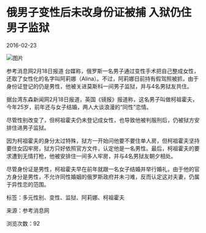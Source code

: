 # 俄男子变性后未改身份证被捕 入狱仍住男子监狱

2016-02-23

![图片](https://picture/0/08d38e6832364b80a192ad346fbe8654.jpg)

参考消息网2月18日报道 台媒称，俄罗斯一名男子通过变性手术把自己整成女性，还取了女性化的名字叫阿莉娜（Alina）。不过，阿莉娜日前持有假驾照被抓，由于身份证登记的仍是男性，他被关进莫斯科一间男子监狱，并与4名男狱友共住。 

据台湾东森新闻网2月18日报道，英国《镜报》报道称，这名男子叫做柯祖霍夫，今年25岁，前年还与女子结婚，两人大谈浪漫的“同性”恋情。 

尽管性别改变了，但柯祖霍夫仍未登记成女性，也导致他被判服刑后，仍被狱方安排住进男子监狱。 

因为柯祖霍夫的身分太过特殊，狱方一开始问他要不要住单人房，但柯祖霍夫坚持要住女囚牢房，狱方只好依照官方文件，认定他是一名男性。最后，柯祖霍夫的要求遭到无情打枪，他被安排住一间多人牢房，并与4名男狱友朝夕相处。 

尽管身份证是男性，柯祖霍夫早在前年就跟一名女子结婚并举行婚礼，由于他的官方身分是男性，不允许同性婚姻的俄罗斯政府并未刁难，反而认定这对夫妻，仍属于异性恋的范围。

标签：多元性别、变性、监狱、阿莉娜、柯祖霍夫

来源：参考消息网

浏览次数：92